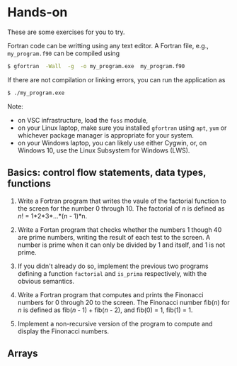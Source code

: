 # Hands-on

These are some exercises for you to try.

Fortran code can be writting using any text editor.  A Fortran file, e.g.,
`my_program.f90` can be compiled using
```bash
$ gfortran  -Wall  -g  -o my_program.exe  my_program.f90
```
If there are not compilation or linking errors, you can run the application as
```bash
$ ./my_program.exe
```

Note:
* on VSC infrastructure, load the `foss` module,
* on your Linux laptop, make sure you installed `gfortran` using `apt`, `yum` or
  whichever package manager is appropriate for your system.
* on your Windows laptop, you can likely use either Cygwin, or, on Windows 10,
  use the Linux Subsystem for Windows (LWS).


## Basics: control flow statements, data types, functions

1. Write a Fortran program that writes the vaule of the factorial function to the
   screen for the number 0 through 10.  The factorial of *n* is defined as
   *n*! = 1\*2\*3\*...\*(n - 1)\*n.

1. Write a Fortan program that checks whether the numbers 1 though 40 are prime
   numbers, writing the result of each test to the screen.  A number is prime when
   it can only be divided by 1 and itself, and 1 is not prime.

1. If you didn't already do so, implement the previous two programs defining a
   function `factorial` and `is_prima` respectively,  with the obvious semantics.

1. Write a Fortran program that computes and prints the Finonacci numbers for 0
   through 20 to the screen.  The Finonacci number fib(*n*) for *n* is defined as
   fib(*n* - 1) + fib(*n* - 2), and fib(0) = 1, fib(1) = 1.

1. Implement a non-recursive version of the program to compute and display the
   Finonacci numbers.


## Arrays



